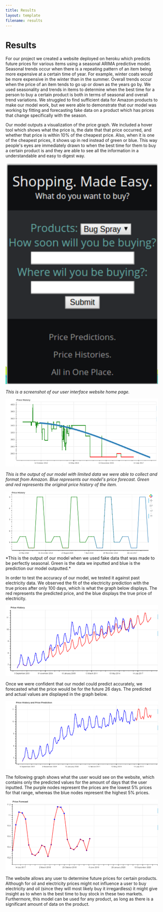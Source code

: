 ```yaml
---
title: Results
layout: template
filename: results
--- 
```


# Results
For our project we created a website deployed on heroku which predicts future prices for various items using a seasonal ARIMA predictive model. Seasonal trends occur when there is a repeating pattern of an item being more expensive at a certain time of year. For example, winter coats would be more expensive in the winter than in the summer. Overall trends occur when the price of an item tends to go up or down as the years go by. We used seasonality and trends in items to determine when the best time for a person to buy a certain product is both in terms of seasonal and overall trend variations. We struggled to find sufficient data for Amazon products to make our model work, but we were able to demonstrate that our model was working by fitting and forecasting fake data on a product which has prices that change specifically with the season. 

Our model outputs a visualization of the price graph. We included a hover tool which shows what the price is, the date that that price occurred, and whether that price is within 10% of the cheapest price. Also, when it is one of the cheapest prices, it shows up in red instead of green or blue. This way people's eyes are immediately drawn to when the best time for them to buy a certain product is and they are able to see all the information in a understandable and easy to digest way. 

<img src="https://raw.githubusercontent.com/vickymmcd/AmazonSoftDesWarriors/master/images/homepage.png" alt ="" />

*This is a screenshot of our user interface website home page.*

<img src="https://raw.githubusercontent.com/vickymmcd/AmazonSoftDesWarriors/master/images/pricehistory.png" alt ="" />

*This is the output of our model with limited data we were able to collect and format from Amazon. Blue represents our model's price forecast. Green and red represents the original price history of the item.*

<img src="https://raw.githubusercontent.com/vickymmcd/AmazonSoftDesWarriors/master/images/predictionfake.png" alt ="" />
*This is the output of our model when we used fake data that was made to be perfectly seasonal. Green is the data we inputted and blue is the prediction our model outputted.*

In order to test the accuracy of our model, we tested it against past electricity data. We observed the fit of the electricity prediction with the true prices after only 100 days, which is what the graph below displays. The red represents the predicted price, and the blue displays the true price of electricity.

<img src= "https://github.com/vickymmcd/AmazonSoftDesWarriors/blob/master/images/model_fit.png" alt ="" />

Once we were confident that our model could predict accurately, we forecasted what the price would be for the future 26 days. The predicted and actual values are displayed in the graph below.  

<img src= "https://github.com/vickymmcd/AmazonSoftDesWarriors/blob/master/images/prediction_hist.png" alt ="" />

The following graph shows what the user would see on the website, which contains only the predicted values for the amount of days that the user inputted. The purple nodes represent the prices are the lowest 5% prices for that range, whereas the blue nodes represent the highest 5% prices.

<img src= "https://github.com/vickymmcd/AmazonSoftDesWarriors/blob/master/images/forecast.png" alt ="" />

The website allows any user to determine future prices for certain products. Although for oil and electricity prices might not influence a user to buy electricity and oil (since they will most likely buy it irregardless) it might give insight as to when is the best time to buy stock in these two markets. Furthermore, this model can be used for any product, as long as there is a significant amount of data on the product.

